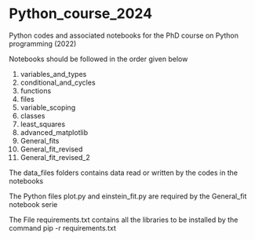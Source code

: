 # Python_course_2024

Python codes and associated notebooks for the PhD course on Python programming (2022)

Notebooks should be followed in the order given below

1)    variables_and_types
2)    conditional_and_cycles
3)    functions
4)    files
5)    variable_scoping
6)    classes
7)    least_squares
8)    advanced_matplotlib
9)    General_fits
10)   General_fit_revised
11)   General_fit_revised_2


The data_files folders contains data read or written by the codes in the notebooks

The Python files plot.py and einstein_fit.py are required by the General_fit notebook serie

The File requirements.txt contains all the libraries to be installed by the command
pip -r requirements.txt
